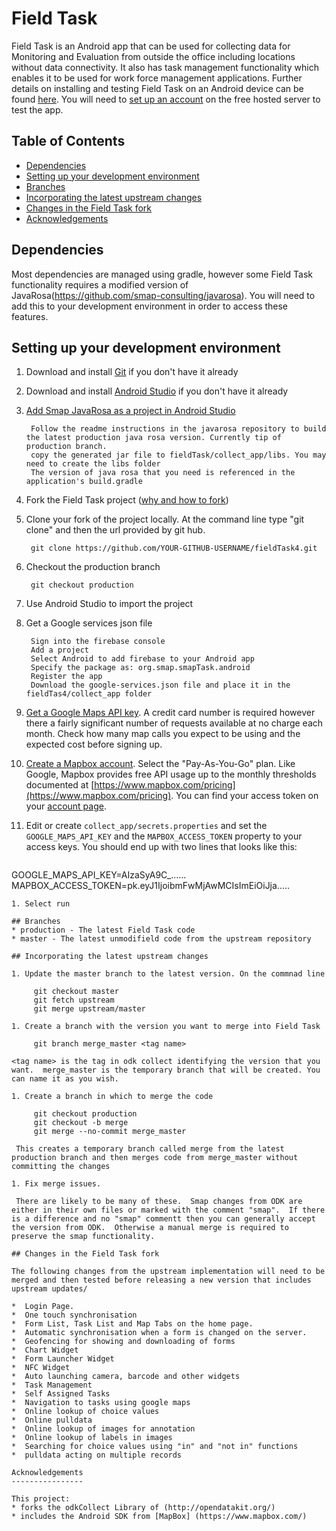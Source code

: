 # Field Task

Field Task is an Android app that can be used for collecting data for Monitoring and Evaluation from outside the office including locations without data connectivity. It also has task management functionality which enables it to be used for work force management applications.  Further details on installing and testing Field Task on an Android device can be found [here](https://www.smap.com.au/docs/fieldTask.html).  You will need to [set up an account](https://www.smap.com.au/docs/getting-started.html#create-an-account-on-the-hosted-server) on the free hosted server to test the app.
 

## Table of Contents
* [Dependencies](#dependencies)
* [Setting up your development environment](#setting-up-your-development-environment)
* [Branches](#branches)
* [Incorporating the latest upstream changes](#incorporating-the-latest-upstream-changes)
* [Changes in the Field Task fork](#changes-in-the-field-task-fork)
* [Acknowledgements](#acknowledgements)

## Dependencies
Most dependencies are managed using gradle, however some Field Task functionality requires a modified version of JavaRosa(https://github.com/smap-consulting/javarosa).  You will need to add this to your development environment in order to access these features.

## Setting up your development environment

1. Download and install [Git](https://git-scm.com/downloads) if you don't have it already

1. Download and install [Android Studio](https://developer.android.com/studio/index.html) if you don't have it already

1. [Add Smap JavaRosa as a project in Android Studio](https://github.com/smap-consulting/javarosa)

        Follow the readme instructions in the javarosa repository to build the latest production java rosa version. Currently tip of production branch.
        copy the generated jar file to fieldTask/collect_app/libs. You may need to create the libs folder
        The version of java rosa that you need is referenced in the application's build.gradle

1. Fork the Field Task project ([why and how to fork](https://help.github.com/articles/fork-a-repo/))

1. Clone your fork of the project locally. At the command line type "git clone" and then the url provided by git hub.

        git clone https://github.com/YOUR-GITHUB-USERNAME/fieldTask4.git
        
1. Checkout the production branch

        git checkout production

1. Use Android Studio to import the project

1. Get a Google services json file

        Sign into the firebase console
        Add a project
        Select Android to add firebase to your Android app
        Specify the package as: org.smap.smapTask.android
        Register the app 
        Download the google-services.json file and place it in the fieldTas4/collect_app folder

1. [Get a Google Maps API key](https://developers.google.com/maps/documentation/android-api/signup).  A credit card number is required however there a fairly significant number of requests available at no charge each month.  Check how many map calls you expect to be using and the expected cost before signing up.

1. [Create a Mapbox account](https://www.mapbox.com/signup/).  Select the "Pay-As-You-Go" plan.  Like Google, Mapbox provides free API usage up to the monthly thresholds documented at [https://www.mapbox.com/pricing](https://www.mapbox.com/pricing).  You can find your access token on your [account page](https://account.mapbox.com/).
 
 1. Edit or create `collect_app/secrets.properties` and set the `GOOGLE_MAPS_API_KEY` and the `MAPBOX_ACCESS_TOKEN` property to your access keys.  You should end up with two lines that looks like this:
    ```
   GOOGLE_MAPS_API_KEY=AIzaSyA9C_......
   MAPBOX_ACCESS_TOKEN=pk.eyJ1IjoibmFwMjAwMCIsImEiOiJja.....
   ```
1. Select run

## Branches
* production - The latest Field Task code
* master - The latest unmodifield code from the upstream repository

## Incorporating the latest upstream changes

1. Update the master branch to the latest version. On the commnad line

        git checkout master
        git fetch upstream
        git merge upstream/master
        
1. Create a branch with the version you want to merge into Field Task

        git branch merge_master <tag name>
        
   <tag name> is the tag in odk collect identifying the version that you want.  merge_master is the temporary branch that will be created. You can name it as you wish.
 
 1. Create a branch in which to merge the code

        git checkout production
        git checkout -b merge
        git merge --no-commit merge_master
        
    This creates a temporary branch called merge from the latest production branch and then merges code from merge_master without committing the changes
    
1. Fix merge issues.  

    There are likely to be many of these.  Smap changes from ODK are either in their own files or marked with the comment "smap".  If there is a difference and no "smap" commentt then you can generally accept the version from ODK.  Otherwise a manual merge is required to preserve the smap functionality.
 
## Changes in the Field Task fork

The following changes from the upstream implementation will need to be merged and then tested before releasing a new version that includes upstream updates/

*  Login Page.   
*  One touch synchronisation
*  Form List, Task List and Map Tabs on the home page.
*  Automatic synchronisation when a form is changed on the server.
*  Geofencing for showing and downloading of forms
*  Chart Widget
*  Form Launcher Widget
*  NFC Widget
*  Auto launching camera, barcode and other widgets
*  Task Management
*  Self Assigned Tasks
*  Navigation to tasks using google maps
*  Online lookup of choice values
*  Online pulldata
*  Online lookup of images for annotation
*  Online lookup of labels in images
*  Searching for choice values using "in" and "not in" functions
*  pulldata acting on multiple records

Acknowledgements
----------------

This project:
* forks the odkCollect Library of (http://opendatakit.org/)
* includes the Android SDK from [MapBox] (https://www.mapbox.com/)
